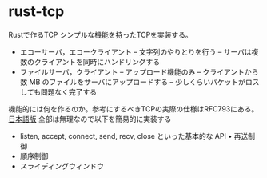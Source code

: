 # rust-tcp
Rustで作るTCP
シンプルな機能を持ったTCPを実装する。

- エコーサーバ，エコークライアント
  – 文字列のやりとりを行う
  – サーバは複数のクライアントを同時にハンドリングする
- ファイルサーバ，クライアント
  – アップロード機能のみ
  – クライアントから数 MB のファイルをサーバにアップロードする 
  – 少しくらいパケットがロスしても問題なく完了する

機能的には何を作るのか。参考にするべきTCPの実際の仕様はRFC793にある。[日本語版](http://www5d.biglobe.ne.jp/stssk/rfc/rfc793j.html)
全部は無理なので以下を簡易的に実装する
- listen, accept, connect, send, recv, close といった基本的な API • 再送制御
- 順序制御
- スライディングウィンドウ
